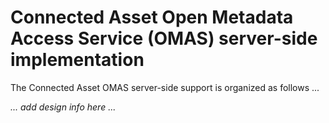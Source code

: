 <!-- SPDX-License-Identifier: Apache-2.0 -->

# Connected Asset Open Metadata Access Service (OMAS) server-side implementation

The Connected Asset OMAS server-side support is organized as follows ...

_... add design info here ..._